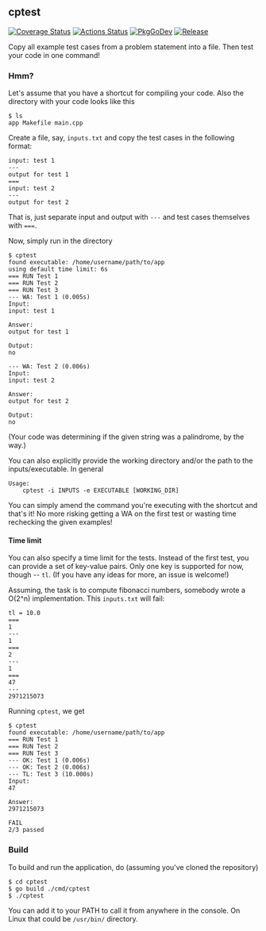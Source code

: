 ## cptest
[![Coverage Status](https://coveralls.io/repos/github/kuredoro/cptest/badge.svg?branch=master)](https://coveralls.io/github/kuredoro/cptest?branch=master) 
[![Actions Status](https://github.com/kuredoro/cptest/workflows/build/badge.svg)](https://github.com/kuredoro/cptest/actions) 
[![PkgGoDev](https://pkg.go.dev/badge/github.com/kuredoro/cptest)](https://pkg.go.dev/github.com/kuredoro/cptest)
[![Release](https://img.shields.io/github/release/kuredoro/cptest.svg?style=flat-square)](https://github.com/kuredoro/cptest/releases/latest)

Copy all example test cases from a problem statement into a file. Then test your code in one command!

### Hmm?

Let's assume that you have a shortcut for compiling your code. Also the directory with your code looks like this
```
$ ls
app Makefile main.cpp
```

Create a file, say, `inputs.txt` and copy the test cases in the following format:
```
input: test 1
---
output for test 1
===
input: test 2
---
output for test 2
```

That is, just separate input and output with `---` and test cases themselves with `===`.

Now, simply run in the directory
```
$ cptest
found executable: /home/username/path/to/app
using default time limit: 6s
=== RUN Test 1
=== RUN Test 2
=== RUN Test 3
--- WA: Test 1 (0.005s)
Input:
input: test 1

Answer:
output for test 1

Output:
no

--- WA: Test 2 (0.006s)
Input:
input: test 2

Answer:
output for test 2

Output:
no
```

(Your code was determining if the given string was a palindrome, by the way.)

You can also explicitly provide the working directory and/or the path to the inputs/executable. In general
```
Usage:
    cptest -i INPUTS -e EXECUTABLE [WORKING_DIR]
```

You can simply amend the command you're executing with the shortcut and that's it! No more risking getting a WA on the first test or wasting time rechecking the given examples!

#### Time limit

You can also specify a time limit for the tests. Instead of the first test, you can provide a set of key-value pairs. Only one key is supported for now, though -- `tl`. (If you have any ideas for more, an issue is welcome!)

Assuming, the task is to compute fibonacci numbers, somebody wrote a O(2^n) implementation. This `inputs.txt` will fail:
```
tl = 10.0
===
1
---
1
===
2
---
1
===
47
---
2971215073

```

Running `cptest`, we get
```
$ cptest
found executable: /home/username/path/to/app
=== RUN	Test 1
=== RUN	Test 2
=== RUN	Test 3
--- OK:	Test 1 (0.006s)
--- OK:	Test 2 (0.006s)
--- TL:	Test 3 (10.000s)
Input:
47

Answer:
2971215073

FAIL
2/3 passed
```

### Build

To build and run the application, do (assuming you've cloned the repository)
```
$ cd cptest
$ go build ./cmd/cptest
$ ./cptest
```

You can add it to your PATH to call it from anywhere in the console. On Linux that could be `/usr/bin/` directory.
